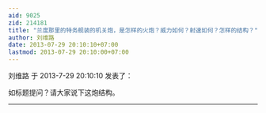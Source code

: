 ```yaml
---
aid: 9025
zid: 214181
title: "兰度那里的特务舰装的机关炮，是怎样的火炮？威力如何？射速如何？怎样的结构？"
author: 刘维路
date: 2013-07-29 20:10:10+07:00
lastmod: 2013-07-29 20:10:00+07:00
---
```


刘维路 于 2013-7-29 20:10:10 发表了：

如标题提问？请大家说下这炮结构。

---
